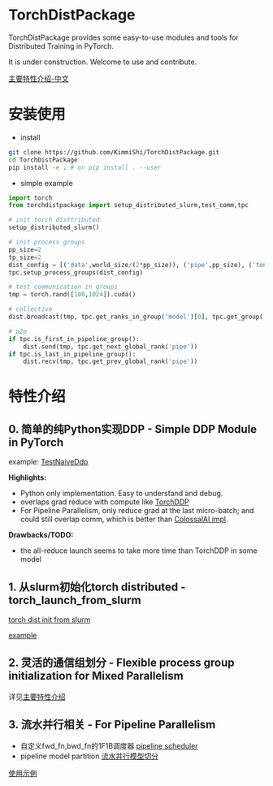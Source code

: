 # TorchDistPackage

TorchDistPackage provides some easy-to-use modules and tools for Distributed Training in PyTorch.

It is under construction. Welcome to use and contribute.

[主要特性介绍-中文](./Intro.md)

# 安装使用

- install
```sh
git clone https://github.com/KimmiShi/TorchDistPackage.git
cd TorchDistPackage
pip install -e . # or pip install . --user
```

- simple example
```py
import torch
from torchdistpackage import setup_distributed_slurm,test_comm,tpc

# init torch disttributed
setup_distributed_slurm()

# init process groups
pp_size=2
tp_size=2
dist_config = [('data',world_size/(2*pp_size)), ('pipe',pp_size), ('tensor',tp_size)]
tpc.setup_process_groups(dist_config)

# test communication in groups
tmp = torch.rand([100,1024]).cuda()

# collective
dist.broadcast(tmp, tpc.get_ranks_in_group('model')[0], tpc.get_group('model'))

# p2p
if tpc.is_first_in_pipeline_group():
    dist.send(tmp, tpc.get_next_global_rank('pipe'))
if tpc.is_last_in_pipeline_group():
    dist.recv(tmp, tpc.get_prev_global_rank('pipe'))

```

# 特性介绍

## 0. 简单的纯Python实现DDP - Simple DDP Module in PyTorch

example: [TestNaiveDdp](./torchdistpackage/ddp/test_ddp.py)

**Highlights:**

- Python only implementation. Easy to understand and debug.
- overlaps grad reduce with compute like [TorchDDP](https://pytorch.org/tutorials/intermediate/ddp_tutorial.html)
- For Pipeline Parallelism, only reduce grad at the last micro-batch; and could still overlap comm, which is better than [ColossalAI impl](https://github.com/hpcaitech/ColossalAI/blob/2a951955ade14fd067bc5bee34a5ff7e57513ac6/colossalai/initialize.py#L385).

**Drawbacks/TODO:**

- the all-reduce launch seems to take more time than TorchDDP in some model


## 1. 从slurm初始化torch distributed - torch_launch_from_slurm
[torch dist init from slurm](./torchdistpackage/dist/launch_from_slurm.py)

[example](#安装使用)


## 2. 灵活的通信组划分 - Flexible process group initialization for Mixed Parallelism

详见[主要特性介绍](./Intro.md)


## 3. 流水并行相关 - For Pipeline Parallelism
- 自定义fwd_fn,bwd_fn的1F1B调度器 [pipeline scheduler](./torchdistpackage/parallel/pipeline_sched.py)
- pipeline model partition [流水并行模型切分](./torchdistpackage/parallel/pipeline_helper.py)

[使用示例](./torchdistpackage/parallel/pipeline.md)